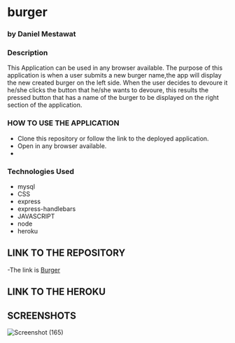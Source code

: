 # burger
### by Daniel Mestawat
### Description
This Application can be used in any browser available. The purpose of this application is when a user submits a new burger name,the app will display the new created burger on the left side.
When the user decides to devoure it he/she clicks the button that he/she wants to devoure, this results the pressed button that has a name of the burger to be displayed on the right section of the application.

### HOW TO USE THE APPLICATION

- Clone this repository or follow the link to the deployed application.
- Open in any browser available.
- 

### Technologies Used

- mysql
- CSS
- express
- express-handlebars
- JAVASCRIPT
- node
- heroku

## LINK TO THE REPOSITORY
-The link is [Burger](https://github.com/danny1215/burger)

## LINK TO THE HEROKU



## SCREENSHOTS

![Screenshot (165)](https://user-images.githubusercontent.com/59859358/108300185-e4dd1480-716d-11eb-81ed-6ce85415eb48.png)
